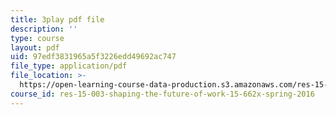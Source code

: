 ```yaml
---
title: 3play pdf file
description: ''
type: course
layout: pdf
uid: 97edf3831965a5f3226edd49692ac747
file_type: application/pdf
file_location: >-
  https://open-learning-course-data-production.s3.amazonaws.com/res-15-003-shaping-the-future-of-work-15-662x-spring-2016/97edf3831965a5f3226edd49692ac747_yGvxqV-qpQ8.pdf
course_id: res-15-003-shaping-the-future-of-work-15-662x-spring-2016
---
```

